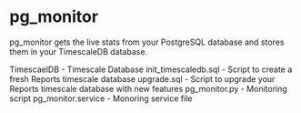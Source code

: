 # pg_monitor
pg_monitor gets the live stats from your PostgreSQL database and stores them in your TimescaleDB database.

TimescaelDB - Timescale Database
init_timescaledb.sql - Script to create a fresh Reports timescale database
upgrade.sql - Script to upgrade your Reports timescale database with new features
pg_monitor.py - Monitoring script
pg_monitor.service - Monoring service file
